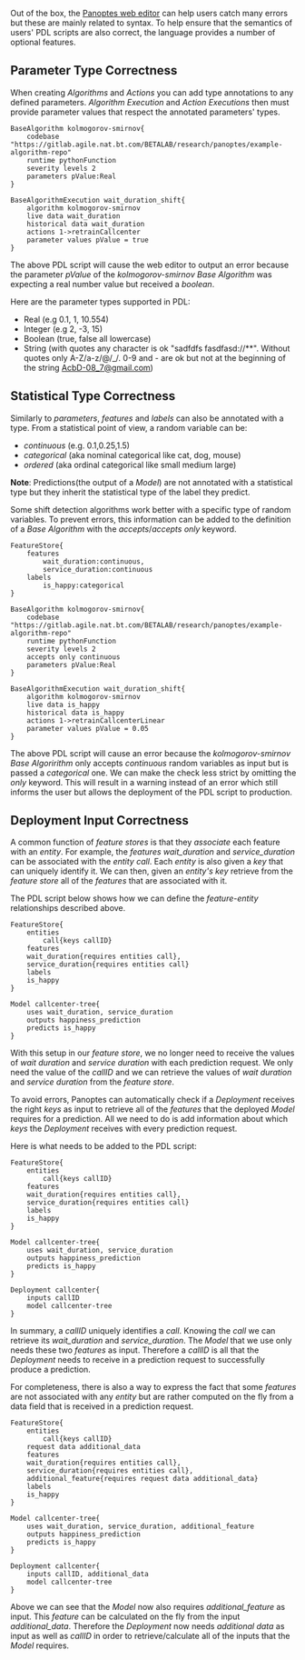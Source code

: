 Out of the box, the [Panoptes web editor](http://editor.panoptes.uk) can help users catch many errors but these are mainly related to syntax. To help ensure that the semantics of users' PDL scripts are also correct, the language provides a number of optional features.

## Parameter Type Correctness
When creating _Algorithms_  and _Actions_ you can add type annotations to any defined parameters. _Algorithm Execution_ and _Action Executions_ then must provide parameter values that respect the annotated parameters' types.
```
BaseAlgorithm kolmogorov-smirnov{
    codebase "https://gitlab.agile.nat.bt.com/BETALAB/research/panoptes/example-algorithm-repo"
    runtime pythonFunction
    severity levels 2
    parameters pValue:Real
}

BaseAlgorithmExecution wait_duration_shift{
    algorithm kolmogorov-smirnov
    live data wait_duration
    historical data wait_duration
    actions 1->retrainCallcenter
    parameter values pValue = true
}
```
The above PDL script will cause the web editor to output an error because the parameter _pValue_ of the _kolmogorov-smirnov Base Algorithm_ was expecting a real number value but received a _boolean_.

Here are the parameter types supported in PDL:
- Real (e.g 0.1, 1, 10.554)
- Integer (e.g 2, -3, 15)
- Boolean (true, false all lowercase)
- String (with quotes any character is ok "sadfdfs fasdfasd://**". Without quotes only A-Z/a-z/@/_/. 0-9 and - are ok but not at the beginning of the string AcbD-08_7@gmail.com)

## Statistical Type Correctness
Similarly to _parameters_, _features_ and _labels_ can also be annotated with a type. From a statistical point of view, a random variable can be:
- _continuous_ (e.g. 0.1,0.25,1.5)
- _categorical_ (aka nominal categorical like cat, dog, mouse)
- _ordered_ (aka ordinal categorical like small medium large)

**Note**: Predictions(the output of a _Model_) are not annotated with a statistical type but they inherit the statistical type of the label they predict.

Some shift detection algorithms work better with a specific type of random variables. To prevent errors, this information can be added to the definition of a _Base Algorithm_ with the _accepts_/_accepts only_ keyword.

```
FeatureStore{
    features
        wait_duration:continuous,
        service_duration:continuous
    labels 
        is_happy:categorical
}

BaseAlgorithm kolmogorov-smirnov{
    codebase "https://gitlab.agile.nat.bt.com/BETALAB/research/panoptes/example-algorithm-repo"
    runtime pythonFunction
    severity levels 2
    accepts only continuous
    parameters pValue:Real
}

BaseAlgorithmExecution wait_duration_shift{
    algorithm kolmogorov-smirnov
    live data is_happy
    historical data is_happy
    actions 1->retrainCallcenterLinear
    parameter values pValue = 0.05
}
```
The above PDL script will cause an error because the _kolmogorov-smirnov_ _Base Algoririthm_ only accepts _continuous_ random variables as input but is passed a _categorical_ one. We can make the check less strict by omitting the _only_ keyword. This will result in a warning instead of an error which still informs the user but allows the deployment of the PDL script to production.

## Deployment Input Correctness
A common function of _feature stores_ is that they _associate_ each feature with an _entity_. For example, the _features_ _wait_duration_ and _service_duration_ can be associated with the _entity_ _call_. Each _entity_ is also given a _key_ that can uniquely identify it. We can then, given an _entity's_ _key_ retrieve from the _feature store_ all of the _features_ that are associated with it.

The PDL script below shows how we can define the _feature_-_entity_ relationships described above.
```
FeatureStore{
    entities
        call{keys callID}
    features
	wait_duration{requires entities call},
	service_duration{requires entities call}
    labels 
	is_happy
}

Model callcenter-tree{
    uses wait_duration, service_duration
    outputs happiness_prediction
    predicts is_happy
}
```

With this setup in our _feature store_, we no longer need to receive the values of _wait duration_ and _service duration_ with each prediction request. We only need the value of the _callID_ and we can retrieve the values of _wait duration_ and _service duration_ from the _feature store_.

To avoid errors, Panoptes can automatically check if a _Deployment_ receives the right _keys_ as input to retrieve all of the _features_ that the deployed _Model_ requires for a prediction. All we need to do is add information about which _keys_ the _Deployment_ receives with every prediction request.

Here is what needs to be added to the PDL script:
```
FeatureStore{
    entities
        call{keys callID}
    features
	wait_duration{requires entities call},
	service_duration{requires entities call}
    labels 
	is_happy
}

Model callcenter-tree{
    uses wait_duration, service_duration
    outputs happiness_prediction
    predicts is_happy
}

Deployment callcenter{
    inputs callID
    model callcenter-tree
}
```

In summary, a _callID_ uniquely identifies a _call_. Knowing the _call_ we can retrieve its _wait_duration_ and _service_duration_. The _Model_ that we use only needs these two _features_ as input. Therefore a _callID_ is all that the _Deployment_ needs to receive in a prediction request to successfully produce a prediction.

For completeness, there is also a way to express the fact that some _features_ are not associated with any _entity_ but are rather computed on the fly from a data field that is received in a prediction request.

```
FeatureStore{
    entities
        call{keys callID}
    request data additional_data
    features
	wait_duration{requires entities call},
	service_duration{requires entities call},
	additional_feature{requires request data additional_data}
    labels 
	is_happy
}

Model callcenter-tree{
    uses wait_duration, service_duration, additional_feature
    outputs happiness_prediction
    predicts is_happy
}

Deployment callcenter{
    inputs callID, additional_data
    model callcenter-tree
}
```
Above we can see that the _Model_ now also requires _additional_feature_ as input. This _feature_ can be calculated on the fly from the input _additional_data_. Therefore the _Deployment_ now needs _additional data_ as input as well as _callID_ in order to retrieve/calculate all of the inputs that the _Model_ requires. 